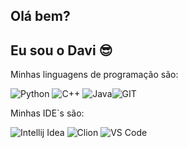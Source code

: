 ## Olá bem? 
## Eu sou o Davi 😎

Minhas linguagens de programação são:

![Python](https://img.shields.io/badge/Python-3776AB?style=for-the-badge&logo=python&logoColor=white) ![C++](https://img.shields.io/badge/C%2B%2B-00599C?style=for-the-badge&logo=c%2B%2B&logoColor=white) ![Java](https://img.shields.io/badge/Java-ED8B00?style=for-the-badge&logo=openjdk&logoColor=white)![GIT](https://img.shields.io/badge/GIT-E44C30?style=for-the-badge&logo=git&logoColor=white)

Minhas IDE`s são:

![Intellij Idea](https://img.shields.io/badge/IntelliJ_IDEA-000000.svg?style=for-the-badge&logo=intellij-idea&logoColor=white) ![Clion](https://img.shields.io/badge/CLion-000000?style=for-the-badge&logo=clion&logoColor=white) ![VS Code](https://img.shields.io/badge/Visual_Studio_Code-0078D4?style=for-the-badge&logo=visual%20studio%20code&logoColor=white)
<!---
SoaresD7/SoaresD7 is a ✨ special ✨ repository because its `README.md` (this file) appears on your GitHub profile.
You can click the Preview link to take a look at your changes.
--->
